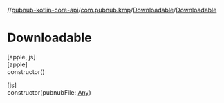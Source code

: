 //[pubnub-kotlin-core-api](../../../index.md)/[com.pubnub.kmp](../index.md)/[Downloadable](index.md)/[Downloadable](-downloadable.md)

# Downloadable

[apple, js]\
[apple]\
constructor()

[js]\
constructor(pubnubFile: [Any](https://kotlinlang.org/api/core/kotlin-stdlib/kotlin/-any/index.html))
